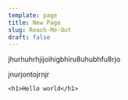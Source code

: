 ```yaml
---
template: page
title: New Page
slug: Reach-Me-Out
draft: false
---
```

jhurhuhrhjijoihigbhiru8uhubhfu8rjo

jnurjontojrnjr

`<h1>Hello world</h1>`